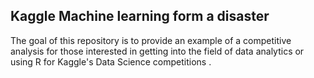 ## Kaggle Machine learning form a disaster 
The goal of this repository is to provide an example of a competitive analysis for those interested in getting into the field of data analytics or using R for Kaggle's Data Science competitions .
